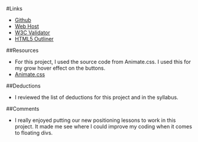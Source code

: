 #Links
 * [Github](https://github.com/cpowell1/project_final2_powell_christian)
 * [Web Host](http://christiantpowell.org/project_final2_powell_christian/)
 * [W3C Validator]()
 * [HTML5 Outliner]()

##Resources
 * For this project, I used the source code from Animate.css. I used this for my grow hover effect on the buttons. 
 * [Animate.css](https://daneden.github.io/animate.css/)

##Deductions
 * I reviewed the list of deductions for this project and in the syllabus.
 
##Comments
 * I really enjoyed putting our new positioning lessons to work in this project. It made me see where I could improve my coding when it comes to floating divs. 